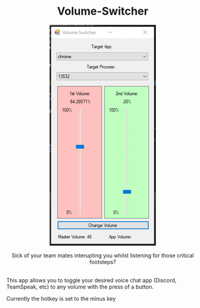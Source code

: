 <h1 align="center"> Volume-Switcher</h1>
<div align="center">
  <img src="https://github.com/AllanMoorhouse23/Volume-Switcher/blob/master/Images/app.PNG" alt="App Preview"/>
</div>
<p align="center">Sick of your team mates interupting you whilst listening for those critical footsteps?</p><br>
This app allows you to toggle your desired voice chat app (Discord, TeamSpeak, etc)
to any volume with the press of a button.<br>
<p style="font-style=italics">Currently the hotkey is set to the minus key</p>
